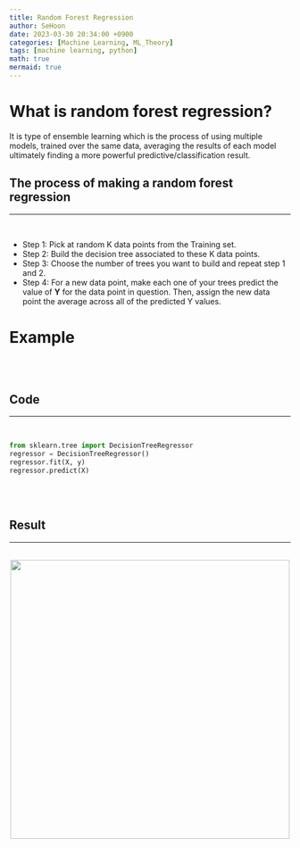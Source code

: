 ```yaml
---
title: Random Forest Regression
author: SeHoon
date: 2023-03-30 20:34:00 +0900
categories: [Machine Learning, ML_Theory]
tags: [machine learning, python]
math: true
mermaid: true
---
```


# What is random forest regression?

It is type of ensemble learning which is the process of using multiple models, trained over the same data, averaging the results of each model ultimately finding a more powerful predictive/classification result.

## The process of making a random forest regression
---
<br>

+ Step 1: Pick at random K data points from the Training set.<br>
+ Step 2: Build the decision tree associated to these K data points.<br>
+ Step 3: Choose the number of trees you want to build and repeat step 1 and 2.<br>
+ Step 4: For a new data point, make each one of your trees predict the value of **Y** for the data point in question. Then, assign the new data point the average across all of the predicted Y values.<br>

# Example
<br><br>

## Code
---
<br>

```py
from sklearn.tree import DecisionTreeRegressor
regressor = DecisionTreeRegressor()
regressor.fit(X, y)
regressor.predict(X)
```
<br><br>

## Result
---
<br>
<center>
<img src="https://user-images.githubusercontent.com/28240052/229138964-12e1e078-c765-4a50-9250-b54c25f79216.png" width=500>
</center>